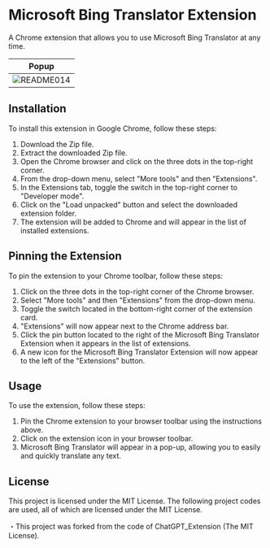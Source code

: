 # Microsoft Bing Translator Extension

A Chrome extension that allows you to use Microsoft Bing Translator at any time.



|Popup|
|---|
|![README014](https://user-images.githubusercontent.com/109842406/222693987-bf9c69b4-2c3a-4e46-a703-0c3fe41cdf8d.jpg)|


## Installation

To install this extension in Google Chrome, follow these steps:

1. Download the Zip file.
2. Extract the downloaded Zip file.
3. Open the Chrome browser and click on the three dots in the top-right corner.
4. From the drop-down menu, select "More tools" and then "Extensions".
5. In the Extensions tab, toggle the switch in the top-right corner to "Developer mode".
6. Click on the "Load unpacked" button and select the downloaded extension folder.
7. The extension will be added to Chrome and will appear in the list of installed extensions.

## Pinning the Extension

To pin the extension to your Chrome toolbar, follow these steps:

1. Click on the three dots in the top-right corner of the Chrome browser.
2. Select "More tools" and then "Extensions" from the drop-down menu.
3. Toggle the switch located in the bottom-right corner of the extension card.
4. "Extensions" will now appear next to the Chrome address bar.
5. Click the pin button located to the right of the Microsoft Bing Translator Extension when it appears in the list of extensions.
6. A new icon for the Microsoft Bing Translator Extension will now appear to the left of the "Extensions" button.

## Usage

To use the extension, follow these steps:

1. Pin the Chrome extension to your browser toolbar using the instructions above.
2. Click on the extension icon in your browser toolbar.
3. Microsoft Bing Translator will appear in a pop-up, allowing you to easily and quickly translate any text.



## License

This project is licensed under the MIT License. The following project codes are used, all of which are licensed under the MIT License.

・This project was forked from the code of ChatGPT_Extension (The MIT License).



